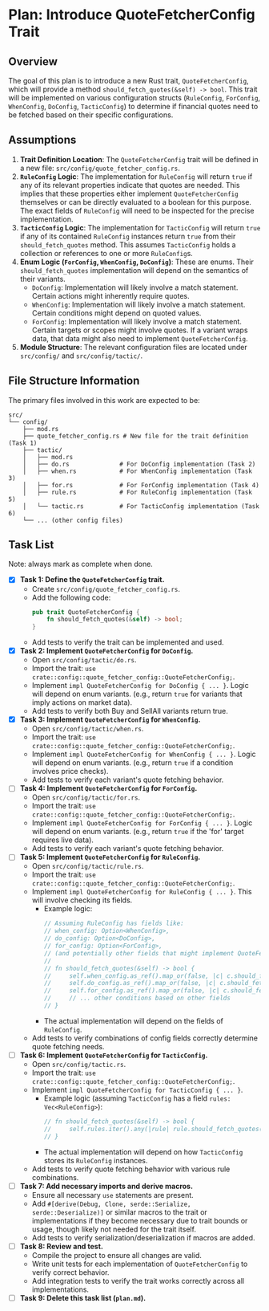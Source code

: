 # Plan: Introduce QuoteFetcherConfig Trait

## Overview

The goal of this plan is to introduce a new Rust trait, `QuoteFetcherConfig`, which will provide a method `should_fetch_quotes(&self) -> bool`. This trait will be implemented on various configuration structs (`RuleConfig`, `ForConfig`, `WhenConfig`, `DoConfig`, `TacticConfig`) to determine if financial quotes need to be fetched based on their specific configurations.

## Assumptions

1.  **Trait Definition Location**: The `QuoteFetcherConfig` trait will be defined in a new file: `src/config/quote_fetcher_config.rs`.
2.  **`RuleConfig` Logic**: The implementation for `RuleConfig` will return `true` if any of its relevant properties indicate that quotes are needed. This implies that these properties either implement `QuoteFetcherConfig` themselves or can be directly evaluated to a boolean for this purpose. The exact fields of `RuleConfig` will need to be inspected for the precise implementation.
3.  **`TacticConfig` Logic**: The implementation for `TacticConfig` will return `true` if any of its contained `RuleConfig` instances return `true` from their `should_fetch_quotes` method. This assumes `TacticConfig` holds a collection or references to one or more `RuleConfig`s.
4.  **Enum Logic (`ForConfig`, `WhenConfig`, `DoConfig`)**: These are enums. Their `should_fetch_quotes` implementation will depend on the semantics of their variants.
    *   `DoConfig`: Implementation will likely involve a match statement. Certain actions might inherently require quotes.
    *   `WhenConfig`: Implementation will likely involve a match statement. Certain conditions might depend on quoted values.
    *   `ForConfig`: Implementation will likely involve a match statement. Certain targets or scopes might involve quotes.
    If a variant wraps data, that data might also need to implement `QuoteFetcherConfig`.
5.  **Module Structure**: The relevant configuration files are located under `src/config/` and `src/config/tactic/`.

## File Structure Information

The primary files involved in this work are expected to be:

```
src/
└── config/
    ├── mod.rs
    ├── quote_fetcher_config.rs # New file for the trait definition (Task 1)
    ├── tactic/
    │   ├── mod.rs
    │   ├── do.rs              # For DoConfig implementation (Task 2)
    │   ├── when.rs            # For WhenConfig implementation (Task 3)
    │   ├── for.rs             # For ForConfig implementation (Task 4)
    │   ├── rule.rs            # For RuleConfig implementation (Task 5)
    │   └── tactic.rs          # For TacticConfig implementation (Task 6)
    └── ... (other config files)
```

## Task List

Note: always mark as complete when done.

- [x] **Task 1: Define the `QuoteFetcherConfig` trait.**
    - Create `src/config/quote_fetcher_config.rs`.
    - Add the following code:
      ```rust
      pub trait QuoteFetcherConfig {
          fn should_fetch_quotes(&self) -> bool;
      }
      ```
    - Add tests to verify the trait can be implemented and used.
- [x] **Task 2: Implement `QuoteFetcherConfig` for `DoConfig`.**
    - Open `src/config/tactic/do.rs`.
    - Import the trait: `use crate::config::quote_fetcher_config::QuoteFetcherConfig;`.
    - Implement `impl QuoteFetcherConfig for DoConfig { ... }`. Logic will depend on enum variants. (e.g., return `true` for variants that imply actions on market data).
    - Add tests to verify both Buy and SellAll variants return true.
- [x] **Task 3: Implement `QuoteFetcherConfig` for `WhenConfig`.**
    - Open `src/config/tactic/when.rs`.
    - Import the trait: `use crate::config::quote_fetcher_config::QuoteFetcherConfig;`.
    - Implement `impl QuoteFetcherConfig for WhenConfig { ... }`. Logic will depend on enum variants. (e.g., return `true` if a condition involves price checks).
    - Add tests to verify each variant's quote fetching behavior.
- [ ] **Task 4: Implement `QuoteFetcherConfig` for `ForConfig`.**
    - Open `src/config/tactic/for.rs`.
    - Import the trait: `use crate::config::quote_fetcher_config::QuoteFetcherConfig;`.
    - Implement `impl QuoteFetcherConfig for ForConfig { ... }`. Logic will depend on enum variants. (e.g., return `true` if the 'for' target requires live data).
    - Add tests to verify each variant's quote fetching behavior.
- [ ] **Task 5: Implement `QuoteFetcherConfig` for `RuleConfig`.**
    - Open `src/config/tactic/rule.rs`.
    - Import the trait: `use crate::config::quote_fetcher_config::QuoteFetcherConfig;`.
    - Implement `impl QuoteFetcherConfig for RuleConfig { ... }`. This will involve checking its fields.
        - Example logic:
          ```rust
          // Assuming RuleConfig has fields like:
          // when_config: Option<WhenConfig>,
          // do_config: Option<DoConfig>,
          // for_config: Option<ForConfig>,
          // (and potentially other fields that might implement QuoteFetcherConfig or be booleans)
          //
          // fn should_fetch_quotes(&self) -> bool {
          //     self.when_config.as_ref().map_or(false, |c| c.should_fetch_quotes()) ||
          //     self.do_config.as_ref().map_or(false, |c| c.should_fetch_quotes()) ||
          //     self.for_config.as_ref().map_or(false, |c| c.should_fetch_quotes()) // ||
          //     // ... other conditions based on other fields
          // }
          ```
        - The actual implementation will depend on the fields of `RuleConfig`.
    - Add tests to verify combinations of config fields correctly determine quote fetching needs.
- [ ] **Task 6: Implement `QuoteFetcherConfig` for `TacticConfig`.**
    - Open `src/config/tactic.rs`.
    - Import the trait: `use crate::config::quote_fetcher_config::QuoteFetcherConfig;`.
    - Implement `impl QuoteFetcherConfig for TacticConfig { ... }`.
        - Example logic (assuming `TacticConfig` has a field `rules: Vec<RuleConfig>`):
          ```rust
          // fn should_fetch_quotes(&self) -> bool {
          //     self.rules.iter().any(|rule| rule.should_fetch_quotes())
          // }
          ```
        - The actual implementation will depend on how `TacticConfig` stores its `RuleConfig` instances.
    - Add tests to verify quote fetching behavior with various rule combinations.
- [ ] **Task 7: Add necessary imports and derive macros.**
    - Ensure all necessary `use` statements are present.
    - Add `#[derive(Debug, Clone, serde::Serialize, serde::Deserialize)]` or similar macros to the trait or implementations if they become necessary due to trait bounds or usage, though likely not needed for the trait itself.
    - Add tests to verify serialization/deserialization if macros are added.
- [ ] **Task 8: Review and test.**
    - Compile the project to ensure all changes are valid.
    - Write unit tests for each implementation of `QuoteFetcherConfig` to verify correct behavior.
    - Add integration tests to verify the trait works correctly across all implementations.
- [ ] **Task 9: Delete this task list (`plan.md`).** 
